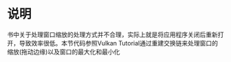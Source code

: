 # 说明
书中关于处理窗口缩放的处理方式并不合理，实际上就是将应用程序关闭后重新打开，导致效率很低。本节代码参照Vulkan Tutorial通过重建交换链来处理窗口的缩放(拖动边缘)以及窗口的最大化和最小化